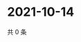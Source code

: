 # 2021-10-14

共 0 条

<!-- BEGIN WEIBO -->
<!-- 最后更新时间 Thu Oct 14 2021 08:46:50 GMT+0800 (China Standard Time) -->

<!-- END WEIBO -->
